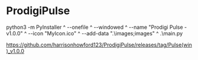 # ProdigiPulse

python3 -m PyInstaller ^
  --onefile ^
  --windowed ^
  --name "Prodigi Pulse - v1.0.0" ^
  --icon "MyIcon.ico" ^
  --add-data ".\images;images" ^
  .\main.py

https://github.com/harrisonhowford123/ProdigiPulse/releases/tag/Pulse(win)_v1.0.0
